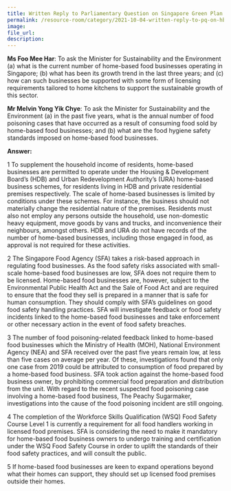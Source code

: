 ```yaml
---  
title: Written Reply to Parliamentary Question on Singapore Green Plan 2030 Targets and Incentives for Electric Vehicles by Ms Grace Fu, Minister for Sustainability and the Environment  
permalink: /resource-room/category/2021-10-04-written-reply-to-pq-on-hbfb/  
image:  
file_url:  
description:  
---  
```


**Ms Foo Mee Har**: To ask the Minister for Sustainability and the Environment (a) what is the current number of home-based food businesses operating in Singapore; (b) what has been its growth trend in the last three years; and (c) how can such businesses be supported with some form of licensing requirements tailored to home kitchens to support the sustainable growth of this sector.  

**Mr Melvin Yong Yik Chye**: To ask the Minister for Sustainability and the Environment (a) in the past five years, what is the annual number of food poisoning cases that have occurred as a result of consuming food sold by home-based food businesses; and (b) what are the food hygiene safety standards imposed on home-based food businesses.  

**Answer:**

1 To supplement the household income of residents, home-based businesses are permitted to operate under the Housing & Development Board’s (HDB) and Urban Redevelopment Authority’s (URA) home-based business schemes, for residents living in HDB and private residential premises respectively. The scale of home-based businesses is limited by conditions under these schemes. For instance, the business should not materially change the residential nature of the premises. Residents must also not employ any persons outside the household, use non-domestic heavy equipment, move goods by vans and trucks, and inconvenience their neighbours, amongst others. HDB and URA do not have records of the number of home-based businesses, including those engaged in food, as approval is not required for these activities.  

2 The Singapore Food Agency (SFA) takes a risk-based approach in regulating food businesses. As the food safety risks associated with small-scale home-based food businesses are low, SFA does not require them to be licensed. Home-based food businesses are, however, subject to the Environmental Public Health Act and the Sale of Food Act and are required to ensure that the food they sell is prepared in a manner that is safe for human consumption. They should comply with SFA’s guidelines on good food safety handling practices. SFA will investigate feedback or food safety incidents linked to the home-based food businesses and take enforcement or other necessary action in the event of food safety breaches.   

3 The number of food poisoning-related feedback linked to home-based food businesses which the Ministry of Health (MOH), National Environment Agency (NEA) and SFA received over the past five years remain low, at less than five cases on average per year. Of these, investigations found that only one case from 2019 could be attributed to consumption of food prepared by a home-based food business. SFA took action against the home-based food business owner, by prohibiting commercial food preparation and distribution from the unit. With regard to the recent suspected food poisoning case involving a home-based food business, The Peachy Sugarmaker, investigations into the cause of the food poisoning incident are still ongoing.    

4 The completion of the Workforce Skills Qualification (WSQ) Food Safety Course Level 1 is currently a requirement for all food handlers working in licensed food premises. SFA is considering the need to make it mandatory for home-based food business owners to undergo training and certification under the WSQ Food Safety Course in order to uplift the standards of their food safety practices, and will consult the public.  

5 If home-based food businesses are keen to expand operations beyond what their homes can support, they should set up licensed food premises outside their homes.  
